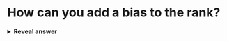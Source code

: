 # How can you add a bias to the rank?
<details>
<summary><b>Reveal answer</b></summary>
rank^n<br>larger n is more biased (ie 2)&nbsp;<img src="../../../../../media/paste-46fe837bc4d5419fd0dae82bfaaf070d7e375545.jpg"><br>smaller n is less biased (ie 0.5)<img src="../../../../../media/paste-f237ecb220289422df38a3c437d264a675f077ef.jpg"><br>
</details>
